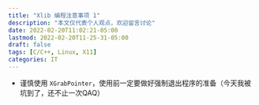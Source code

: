 ```yaml
---
title: "Xlib 编程注意事项 1"
description: "本文仅代表个人观点，欢迎留言讨论"
date: 2022-02-20T11:02:21-05:00
lastmod: 2022-02-20T11-25-31-05:00
draft: false
tags: [C/C++, Linux, X11]
categories: IT
---
```


- 谨慎使用 `XGrabPointer`，使用前一定要做好强制退出程序的准备（今天我被坑到了，还不止一次QAQ）